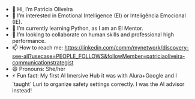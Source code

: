 - 👋 Hi, I’m Patricia Oliveira
- 👀 I’m interested in Emotional Intelligence (EI) or Inteligência Emocional (IE).
- 🌱 I’m currently learning Python, as I am an EI Mentor.
- 💞️ I’m looking to collaborate on human skills and professional high performance.
- 📫 How to reach me: https://linkedin.com/comm/mynetwork/discovery-see-all?usecase=PEOPLE_FOLLOWS&followMember=patriciaoliveira-communicationstrategist
- 😄 Pronouns: She/her
- ⚡ Fun fact: My first AI Imersive Hub it was with Alura+Google and I ´taught´ Luri to organize safety settings correctly. I was the AI advisor instead! 
  

<!---
PatriciaOliveiraIE/PatriciaOliveiraIE is a ✨ special ✨ repository because its `README.md` (this file) appears on your GitHub profile.
You can click the Preview link to take a look at your changes.
--->
